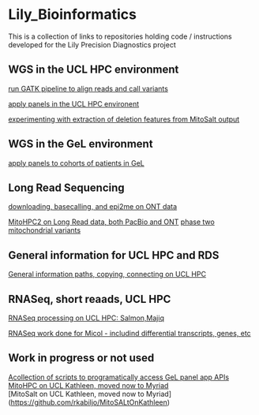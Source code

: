 # Lily_Bioinformatics

This is a collection of links to repositories holding code / instructions developed for the Lily Precision Diagnostics project

## WGS in the UCL HPC environment

[run GATK pipeline to align reads and call variants](https://github.com/rkabiljo/GATK_Myriad)

[apply panels in the UCL HPC environent](https://github.com/rkabiljo/applyPanel_UCL_cluster)

[experimenting with extraction of deletion features from MitoSalt output](https://github.com/rkabiljo/deletionParameters)


## WGS in the GeL environment
[apply panels to cohorts of patients in GeL](https://github.com/rkabiljo/applyPanelToCohort)

## Long Read Sequencing

[downloading, basecalling, and epi2me on ONT data](https://github.com/rkabiljo/LR_ONT_UCL)

[MitoHPC2 on Long Read data, both PacBio and ONT](https://github.com/rkabiljo/MitoHPC2_LongReads_UCL)
[phase two mitochondrial variants](https://github.com/rkabiljo/phaseMitoVariants)


## General information for UCL HPC and RDS
[General information paths, copying, connecting on UCL HPC](https://github.com/rkabiljo/KathleenAndMyriad)

## RNASeq, short reaads, UCL HPC
[RNASeq processing on UCL HPC: Salmon,Majiq](https://github.com/rkabiljo/RNASeq_UCL)

[RNASeq work done for Micol - includind differential transcripts, genes, etc](https://github.com/rkabiljo/RNASeq_Micol)

## Work in progress or not used
[Acollection of scripts to programatically access GeL panel app APIs](https://github.com/rkabiljo/panelAppWork) <br>
[MitoHPC on UCL Kathleen, moved now to Myriad](https://github.com/rkabiljo/MitoHPCOnUCL) <br>
[MitoSalt on UCL Kathleen, moved now to Myriad] (https://github.com/rkabiljo/MitoSALtOnKathleen)
